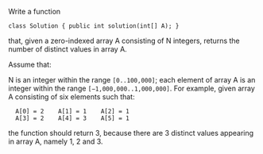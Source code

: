 Write a function

`class Solution { public int solution(int[] A); }`

that, given a zero-indexed array A consisting of N integers, returns the number of distinct values in array A.

Assume that:

N is an integer within the range `[0..100,000]`;
each element of array A is an integer within the range `[−1,000,000..1,000,000]`.
For example, given array A consisting of six elements such that:

```
  A[0] = 2    A[1] = 1    A[2] = 1
  A[3] = 2    A[4] = 3    A[5] = 1
```

the function should return 3, because there are 3 distinct values appearing in array A, namely 1, 2 and 3.